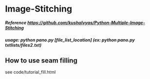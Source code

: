 # Image-Stitching

##### Reference https://github.com/kushalvyas/Python-Multiple-Image-Stitching

##### usage: python pano.py [file_list_location] (ex: python pano.py txtlists/files2.txt)


## How to use seam filling
see code/tutorial_fill.html

